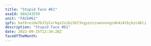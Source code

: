 ```yaml
---
title: "Stupid Face #61"
asaId: 884243550
unit: "FACE#61"
ipfs: bafkreidw7b37plxrkqs2sibi5b73vgyznizxwnxnngcmh4i4tbjkzc4bli
description: "Stupid Face #61"
date: 2022-09-25T12:34:28Z
faceOfTheMonth:
---
```

